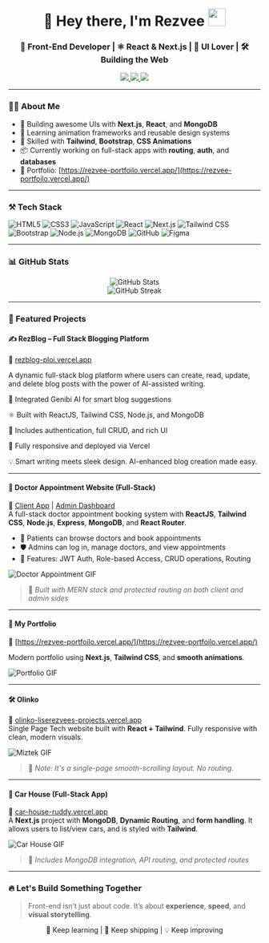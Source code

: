 <h1 align="center">
  🚀 Hey there, I'm Rezvee <img src="https://media.giphy.com/media/hvRJCLFzcasrR4ia7z/giphy.gif" width="35">
</h1>

<h3 align="center">
  🎯 Front-End Developer | ⚛️ React & Next.js | 🎨 UI Lover | 🛠️ Building the Web
</h3>

<p align="center">
  <a href="https://rezvee-portfoilo.vercel.app/" target="_blank">
    <img src="https://img.shields.io/badge/Portfolio-000?style=for-the-badge&logo=vercel&logoColor=white" />
  </a>
  <a href="https://www.linkedin.com/in/mohammad-rabby-hasan-rezvee-211243349" target="_blank">
    <img src="https://img.shields.io/badge/LinkedIn-0A66C2?style=for-the-badge&logo=linkedin&logoColor=white" />
  </a>
  <a href="mailto:rabbyrezvee.dev@gmail.com">
    <img src="https://img.shields.io/badge/Email-D14836?style=for-the-badge&logo=gmail&logoColor=white" />
  </a>
</p>

---

### 🧑‍💻 About Me

- 🔭 Building awesome UIs with **Next.js**, **React**, and **MongoDB**
- 🧠 Learning animation frameworks and reusable design systems
- 🧩 Skilled with **Tailwind**, **Bootstrap**, **CSS Animations**
- 📦 Currently working on full-stack apps with **routing**, **auth**, and **databases**
- 🚀 Portfolio: [https://rezvee-portfoilo.vercel.app/](https://rezvee-portfoilo.vercel.app/)

---

### ⚒️ Tech Stack

![HTML5](https://img.shields.io/badge/-HTML5-E34F26?style=flat-square&logo=html5&logoColor=white)
![CSS3](https://img.shields.io/badge/-CSS3-1572B6?style=flat-square&logo=css3)
![JavaScript](https://img.shields.io/badge/-JavaScript-F7DF1E?style=flat-square&logo=javascript)
![React](https://img.shields.io/badge/-React-61DAFB?style=flat-square&logo=react)
![Next.js](https://img.shields.io/badge/-Next.js-000000?style=flat-square&logo=nextdotjs)
![Tailwind CSS](https://img.shields.io/badge/-Tailwind_CSS-38B2AC?style=flat-square&logo=tailwind-css)
![Bootstrap](https://img.shields.io/badge/-Bootstrap-563D7C?style=flat-square&logo=bootstrap)
![Node.js](https://img.shields.io/badge/-Node.js-339933?style=flat-square&logo=nodedotjs)
![MongoDB](https://img.shields.io/badge/-MongoDB-47A248?style=flat-square&logo=mongodb&logoColor=white)
![GitHub](https://img.shields.io/badge/-GitHub-181717?style=flat-square&logo=github)
![Figma](https://img.shields.io/badge/-Figma-F24E1E?style=flat-square&logo=figma)

---

### 📊 GitHub Stats

<p align="center">
  <img src="https://github-readme-stats.vercel.app/api?username=liserezvee&show_icons=true&theme=radical" alt="GitHub Stats" />
  <br/>
  <img src="https://github-readme-streak-stats.herokuapp.com/?user=liserezvee&theme=radical" alt="GitHub Streak" />
</p>

---

### 🚀 Featured Projects


#### ✍️ RezBlog – Full Stack Blogging Platform
🔗 [rezblog-ploi.vercel.app](https://rezblog-ploi.vercel.app)  


A dynamic full-stack blog platform where users can create, read, update, and delete blog posts with the power of AI-assisted writing.

🧠 Integrated Genibi AI for smart blog suggestions

⚛️ Built with ReactJS, Tailwind CSS, Node.js, and MongoDB

🔐 Includes authentication, full CRUD, and rich UI

🚀 Fully responsive and deployed via Vercel

💡 Smart writing meets sleek design. AI-enhanced blog creation made easy.

_____

#### 🏥 Doctor Appointment Website (Full-Stack)  
🔗 [Client App](https://hospital-client-6rdr.onrender.com/) | [Admin Dashboard](https://admin-pz6i.onrender.com)  
A full-stack doctor appointment booking system with **ReactJS**, **Tailwind CSS**, **Node.js**, **Express**, **MongoDB**, and **React Router**.

- 👥 Patients can browse doctors and book appointments
- 🛡️ Admins can log in, manage doctors, and view appointments
- 🔐 Features: JWT Auth, Role-based Access, CRUD operations, Routing

![Doctor Appointment GIF](https://your-gif-host.com/doctor-appointment.gif)

> 🧩 *Built with MERN stack and protected routing on both client and admin sides*

______
#### 🎨 My Portfolio  
🔗 [https://rezvee-portfoilo.vercel.app/](https://rezvee-portfoilo.vercel.app/)

Modern portfolio using **Next.js**, **Tailwind CSS**, and **smooth animations**.

![Portfolio GIF](https://your-gif-host.com/portfolio.gif)

---

#### 🛠️ Olinko  
🔗 [olinko-liserezvees-projects.vercel.app](https://olinko-liserezvees-projects.vercel.app/)  
Single Page Tech website built with **React + Tailwind**. Fully responsive with clean, modern visuals.

![Miztek GIF](https://your-gif-host.com/miztek.gif)

> 📝 *Note: It's a single-page smooth-scrolling layout. No routing.*

---



#### 🚗 Car House (Full-Stack App)  
🔗 [car-house-ruddy.vercel.app](https://car-house-ruddy.vercel.app/)  
A **Next.js** project with **MongoDB**, **Dynamic Routing**, and **form handling**. It allows users to list/view cars, and is styled with **Tailwind**.

![Car House GIF](https://your-gif-host.com/carhouse.gif)

> 🧩 *Includes MongoDB integration, API routing, and protected routes*

---



### 🔥 Let's Build Something Together

> Front-end isn’t just about code. It’s about **experience**, **speed**, and **visual storytelling**.

<p align="center">
  🧠 Keep learning | 🎯 Keep shipping | 💡 Keep improving
</p>
